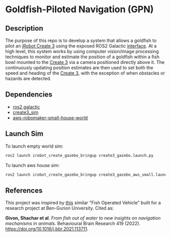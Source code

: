 # Goldfish-Piloted Navigation (GPN)

## Description
  
The purpose of this repo is to develop a system that allows a goldfish to pilot an [iRobot Create 3](https://edu.irobot.com/what-we-offer/create3) using the exposed ROS2 Galactic [interface](https://iroboteducation.github.io/create3_docs/api/ros2/). At a high level, this system works by using computer vision/image processing techniques to monitor and estimate the position of a goldfish within a fish bowl mounted to the [Create 3](https://edu.irobot.com/what-we-offer/create3) via a camera positioned directly above it. The continuously updating position estimates are then used to set both the speed and heading of the [Create 3](https://edu.irobot.com/what-we-offer/create3), with the exception of when obstacles or hazards are detected.
  
## Dependencies

- [ros2 galactic](https://docs.ros.org/en/galactic/Installation/Ubuntu-Install-Debians.html)
- [create3_sim](https://github.com/iRobotEducation/create3_sim/tree/galactic)
- [aws-robomaker-small-house-world](https://github.com/aws-robotics/aws-robomaker-small-house-world/tree/ros2)

## Launch Sim

To launch empty world sim:
```bash
ros2 launch irobot_create_gazebo_bringup create3_gazebo.launch.py
```

To launch aws house sim:
```bash
ros2 launch irobot_create_gazebo_bringup create3_gazebo_aws_small.launch.py
```

## References
  
This project was inspired by [this](https://doi.org/10.1016/j.bbr.2021.113711) similar "Fish Operated Vehicle" built for a research project at Ben-Gurion University. Cited as:  
  
  **Givon, Shachar et al**. *From fish out of water to new insights on navigation mechanisms in animals*. Behavioural Brain Research 419 (2022). https://doi.org/10.1016/j.bbr.2021.113711.
